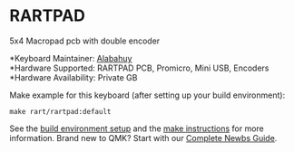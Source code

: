 # RARTPAD

5x4 Macropad pcb with double encoder

*Keyboard Maintainer: [Alabahuy](https://github.com/alabahuy)  
*Hardware Supported: RARTPAD PCB, Promicro, Mini USB, Encoders
*Hardware Availability: Private GB

Make example for this keyboard (after setting up your build environment):

    make rart/rartpad:default

See the [build environment setup](https://docs.qmk.fm/#/getting_started_build_tools) and the [make instructions](https://docs.qmk.fm/#/getting_started_make_guide) for more information. Brand new to QMK? Start with our [Complete Newbs Guide](https://docs.qmk.fm/#/newbs).
